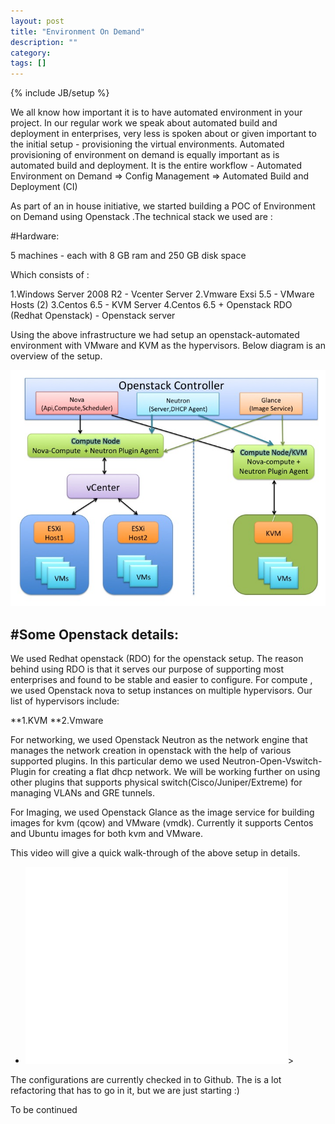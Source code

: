 ```yaml
---
layout: post
title: "Environment On Demand"
description: ""
category: 
tags: []
---
```

{% include JB/setup %}

  We all know how important it is to have automated environment in your project. In our regular work we speak about automated build and deployment in enterprises, very less is spoken about or given important to the initial setup - provisioning the virtual environments. Automated provisioning of environment on demand is equally important as is automated build and deployment. It is the entire workflow - Automated Environment on Demand => Config Management => Automated Build and Deployment (CI)

  As part of an in house initiative, we started building a POC of Environment on Demand using Openstack .The technical stack we used are :

  #Hardware:

  5 machines - each with 8 GB ram and 250 GB disk space

  Which consists of :

  1.Windows Server 2008 R2 - Vcenter Server
  2.Vmware Exsi 5.5 - VMware Hosts (2)
  3.Centos 6.5 - KVM Server
  4.Centos 6.5 + Openstack RDO (Redhat Openstack) - Openstack server

  Using the above infrastructure we had setup an openstack-automated environment with VMware and KVM as the hypervisors. Below diagram is an overview of the setup.


  ![screenshot1](/images/Slide1.jpg)


#Some Openstack details:
--------------------------
  We used Redhat openstack (RDO) for the openstack setup. The reason behind using RDO is that it serves our purpose of supporting most enterprises and found to be stable and easier to configure.
  For compute , we used Openstack nova to setup instances on multiple hypervisors. Our list of hypervisors include:

  **1.KVM
  **2.Vmware

  For networking, we used Openstack Neutron as the network engine that manages the network creation in openstack with the help of various supported plugins. In this particular demo we used Neutron-Open-Vswitch-Plugin for creating a flat dhcp network. 
  We will be working further on using other plugins that supports physical switch(Cisco/Juniper/Extreme) for managing VLANs and GRE tunnels.

  For Imaging, we used Openstack Glance as the image service for building images for kvm (qcow) and VMware (vmdk). Currently it supports Centos and Ubuntu images for both kvm and VMware.

  This video will give a quick walk-through of the above setup in details. 

<ul>
<li>
<iframe width="420" height="315" src="//www.youtube.com/embed/TlHS8e44BEo" frameborder="0" allowfullscreen></iframe>>
</li>
</ul>


The configurations are currently checked in to Github. The is a lot refactoring that has to go in it, but we are just starting :)

To be continued 
